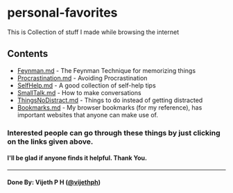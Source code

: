 # personal-favorites
This is Collection of stuff I made while browsing the internet

## Contents

* [Feynman.md](https://github.com/vijethph/personal-favorites/blob/master/Feynman.md) - The Feynman Technique for memorizing things
* [Procrastination.md](https://github.com/vijethph/personal-favorites/blob/master/Procrastination.md) - Avoiding Procrastination
* [SelfHelp.md](https://github.com/vijethph/personal-favorites/blob/master/SelfHelp.md) - A good collection of self-help tips
* [SmallTalk.md](https://github.com/vijethph/personal-favorites/blob/master/SmallTalk.md) - How to make conversations
* [ThingsNoDistract.md](https://github.com/vijethph/personal-favorites/blob/master/ThingsNoDistract.md) - Things to do instead of getting distracted
* [Bookmarks.md](https://github.com/vijethph/personal-favorites/blob/master/Bookmarks.md) - My browser bookmarks (for my reference), has important websites that anyone can make use of.

### Interested people can go through these things by just clicking on the links given above.

#### I'll be glad if anyone finds it helpful. Thank You.

----------------

#### Done By: Vijeth P H ([@vijethph](https://github.com/vijethph))
